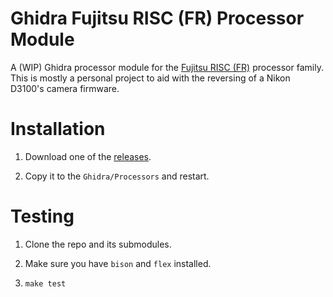 # Ghidra Fujitsu RISC (FR) Processor Module

A (WIP) Ghidra processor module for the [Fujitsu RISC (FR)](https://en.wikipedia.org/wiki/Fujitsu_FR)
processor family. This is mostly a personal project to aid with the reversing
of a Nikon D3100's camera firmware.


# Installation

1. Download one of the [releases](https://github.com/ammaraskar/ghidra-fujitsu-risc/releases).

2. Copy it to the  `Ghidra/Processors` and restart.


# Testing

1. Clone the repo and its submodules.

2. Make sure you have `bison` and `flex` installed.

3. `make test`
